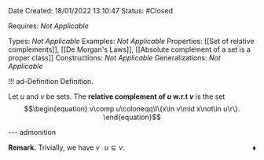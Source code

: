 <br />
<br />

Date Created: 18/01/2022 13:10:47
Status: #Closed 

Requires: _Not Applicable_

Types: _Not Applicable_
Examples: _Not Applicable_ 
Properties: [[Set of relative complements]], [[De Morgan's Laws]], [[Absolute complement of a set is a proper class]]
Constructions: _Not Applicable_
Generalizations: _Not Applicable_

!!! ad-Definition Definition.

Let $u$ and $v$ be sets. The **relative complement of $u$ w.r.t $v$** is the set
$$\begin{equation}
    v\comp u\coloneqq\l\{x\in v\mid x\not\in u\r\}.
\end{equation}$$

--- admonition

**Remark.** Trivially, we have $v\comp u\subseteq v$.<span style="float:right;">$\blacklozenge$</span>
